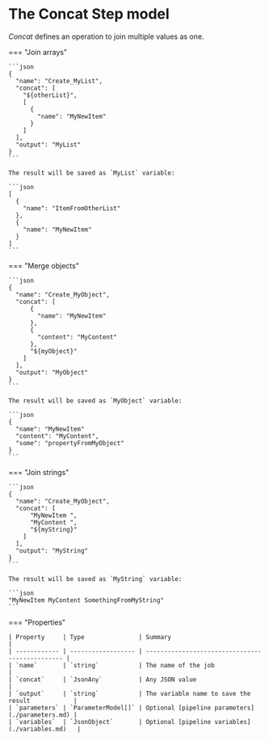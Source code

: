 # The Concat Step model

*Concat* defines an operation to join multiple values as one.

=== "Join arrays"

    ```json
    {
      "name": "Create_MyList",
      "concat": [
        "${otherList}",
        [
          {
            "name": "MyNewItem"
          }
        ]
      ],
      "output": "MyList"
    }
    ```

    The result will be saved as `MyList` variable:

    ```json
    [
      {
        "name": "ItemFromOtherList"
      },
      {
        "name": "MyNewItem"
      }
    ]
    ```

=== "Merge objects"

    ```json
    {
      "name": "Create_MyObject",
      "concat": [
          {
            "name": "MyNewItem"
          },
          {
            "content": "MyContent"
          },
          "${myObject}"
        ]
      ],
      "output": "MyObject"
    }
    ```

    The result will be saved as `MyObject` variable:

    ```json
    {
      "name": "MyNewItem"
      "content": "MyContent",
      "some": "propertyFromMyObject"
    }
    ```

=== "Join strings"

    ```json
    {
      "name": "Create_MyObject",
      "concat": [
          "MyNewItem ",
          "MyContent ",
          "${myString}"
        ]
      ],
      "output": "MyString"
    }
    ```

    The result will be saved as `MyString` variable:

    ```json
    "MyNewItem MyContent SomethingFromMyString"
    ```

=== "Properties"

    | Property     | Type               | Summary                                         |
    | ------------ | ------------------ | ----------------------------------------------- |
    | `name`       | `string`           | The name of the job                             |
    | `concat`     | `JsonAny`          | Any JSON value                                  |
    | `output`     | `string`           | The variable name to save the result            |
    | `parameters` | `ParameterModel[]` | Optional [pipeline parameters](./parameters.md) |
    | `variables`  | `JsonObject`       | Optional [pipeline variables](./variables.md)   |

